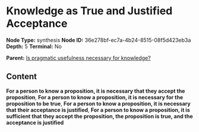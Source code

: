 # Knowledge as True and Justified Acceptance

**Node Type:** synthesis
**Node ID:** 36e278bf-ec7a-4b24-8515-08f5d423eb3a
**Depth:** 5
**Terminal:** No

**Parent:** [Is pragmatic usefulness necessary for knowledge?](is-pragmatic-usefulness-necessary-for-knowledge-antithesis-276e848a-fe4e-4487-92e3-ac7a5d6a73ad.md)

## Content

**For a person to know a proposition, it is necessary that they accept the proposition**, **For a person to know a proposition, it is necessary for the proposition to be true**, **For a person to know a proposition, it is necessary that their acceptance is justified**, **For a person to know a proposition, it is sufficient that they accept the proposition, the proposition is true, and the acceptance is justified**
